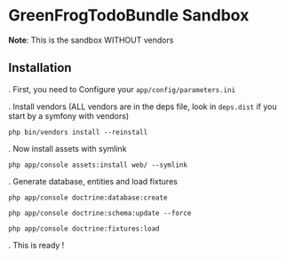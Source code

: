 GreenFrogTodoBundle Sandbox
===================

**Note**: This is the sandbox WITHOUT vendors

Installation
-------------

. First, you need to Configure your ``app/config/parameters.ini``

. Install vendors (ALL vendors are in the deps file, look in ``deps.dist`` if you start by a symfony with vendors)

``php bin/vendors install --reinstall``

. Now install assets with symlink

``php app/console assets:install web/ --symlink``

. Generate database, entities and load fixtures

``php app/console doctrine:database:create``

``php app/console doctrine:schema:update --force``

``php app/console doctrine:fixtures:load``

. This is ready !